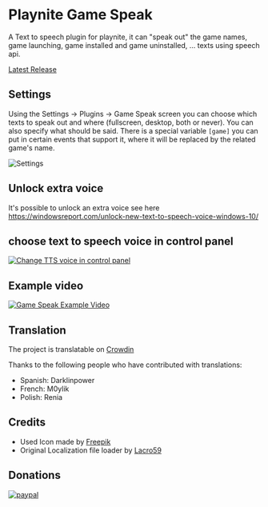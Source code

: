 # Playnite Game Speak
A Text to speech plugin for playnite, it can "speak out" the game names, game launching, game installed and game uninstalled, ... texts using speech api.

[Latest Release](https://github.com/joyrider3774/PlayniteGameSpeak/releases/latest)

## Settings
Using the Settings -> Plugins -> Game Speak screen you can choose which texts to speak out and where (fullscreen, desktop, both or never).
You can also specify what should be said. There is a special variable `[game]` you can put in certain events that support it, where it will be replaced by the related game's name.

![Settings](settings.png)


## Unlock extra voice
It's possible to unlock an extra voice see here https://windowsreport.com/unlock-new-text-to-speech-voice-windows-10/

## choose text to speech voice in control panel
[![Change TTS voice in control panel](http://img.youtube.com/vi/sTR_paVlT0o/0.jpg)](http://www.youtube.com/watch?v=sTR_paVlT0o "Change TTS voice in control panel")

## Example video
[![Game Speak Example Video](http://img.youtube.com/vi/0IAgNGoCVLA/0.jpg)](http://www.youtube.com/watch?v=0IAgNGoCVLA "Game Speak Example Video")

## Translation
The project is translatable on [Crowdin](https://crowdin.com/project/playnite-game-speak)

Thanks to the following people who have contributed with translations:
* Spanish: Darklinpower
* French: M0ylik
* Polish: Renia

## Credits
* Used Icon made by [Freepik](http://www.freepik.com/)
* Original Localization file loader by [Lacro59](https://github.com/Lacro59)

## Donations
[![paypal](https://www.paypalobjects.com/en_US/i/btn/btn_donateCC_LG.gif)](https://paypal.me/joyrider3774)
